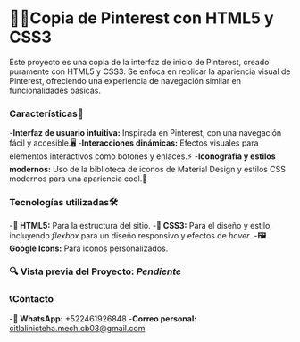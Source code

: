 # 🎨✨Copia de Pinterest con HTML5 y CSS3
Este proyecto es una copia de la interfaz de inicio de Pinterest, creado puramente con HTML5 y CSS3. Se enfoca en replicar la apariencia visual de Pinterest, ofreciendo una experiencia de navegación similar en funcionalidades básicas.

### Características🌟
-**Interfaz de usuario intuitiva:** Inspirada en Pinterest, con una navegación fácil y accesible.🖥️ 
-**Interacciones dinámicas:** Efectos visuales para elementos interactivos como botones y enlaces.⚡ 
-**Iconografía y estilos modernos:** Uso de la biblioteca de iconos de Material Design y estilos CSS modernos para una apariencia cool.🎨 

### Tecnologías utilizadas🛠️
-**📄 HTML5:** Para la estructura del sitio.
-**🎨 CSS3:** Para el diseño y estilo, incluyendo _flexbox_ para un diseño responsivo y efectos de _hover_.
-**🖼️ Google Icons:** Para iconos personalizados.

### 🔍 Vista previa del Proyecto: **_Pendiente_**

### 📞Contacto
-**📲 WhatsApp:** +522461926848
-**Correo personal:** citlalinicteha.mech.cb03@gmail.com
